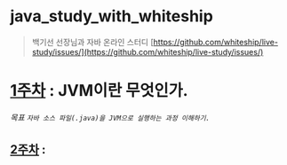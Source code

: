 # java_study_with_whiteship
>  백기선 선장님과 자바 온라인 스터디 [https://github.com/whiteship/live-study/issues/](https://github.com/whiteship/live-study/issues/)

[1주차](/mds/week01.md) : JVM이란 무엇인가.
=============================================
###### 목표    ```자바 소스 파일(.java)을 JVM으로 실행하는 과정 이해하기.```
## [2주차](/mds/week02.md) :

